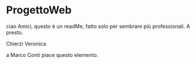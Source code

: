 # ProgettoWeb
ciao Amici,
questo è un readMe, fatto solo per sembrare più professionali.
A presto.

Chierzi Veronica

a Marco Conti piace questo elemento.
